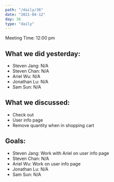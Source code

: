 ```yaml
---
path: "/daily/36"
date: "2021-04-12"
day: 36
type: "daily"
---
```


<!-- Output copied to clipboard! -->


Meeting Time: 12:00 pm


## What we did yesterday:



*   Steven Jang: N/A
*   Steven Chan: N/A
*   Ariel Wu: N/A
*   Jonathan Lu: N/A 
*   Sam Sun: N/A


## What we discussed:



*   Check out
*   User info page
*   Remove quantity when in shopping cart


## Goals:



*   Steven Jang: Work with Ariel on user info page
*   Steven Chan: N/A
*   Ariel Wu: Work on user info page
*   Jonathan Lu: N/A
*   Sam Sun: N/A